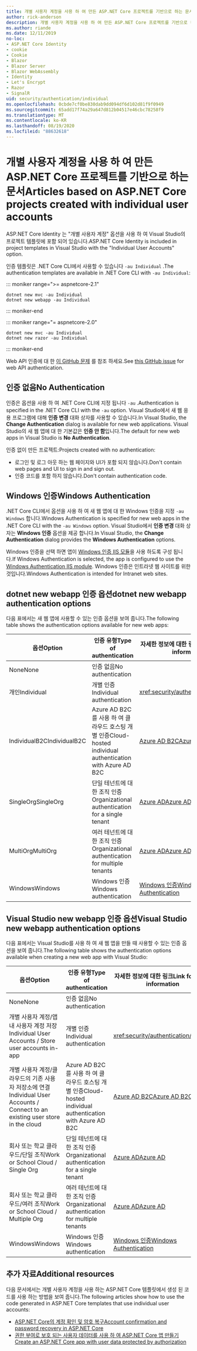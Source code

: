 ```yaml
---
title: 개별 사용자 계정을 사용 하 여 만든 ASP.NET Core 프로젝트를 기반으로 하는 문서
author: rick-anderson
description: 개별 사용자 계정을 사용 하 여 만든 ASP.NET Core 프로젝트를 기반으로 하는 문서를 검색 합니다.
ms.author: riande
ms.date: 12/11/2019
no-loc:
- ASP.NET Core Identity
- cookie
- Cookie
- Blazor
- Blazor Server
- Blazor WebAssembly
- Identity
- Let's Encrypt
- Razor
- SignalR
uid: security/authentication/individual
ms.openlocfilehash: 0cbde7cf0be830dab9dd094df6d102d81f9f0949
ms.sourcegitcommit: 65add17f74a29a647d812b04517e46cbc78258f9
ms.translationtype: MT
ms.contentlocale: ko-KR
ms.lasthandoff: 08/19/2020
ms.locfileid: "88632618"
---
```

# <a name="articles-based-on-aspnet-core-projects-created-with-individual-user-accounts"></a><span data-ttu-id="a85c8-103">개별 사용자 계정을 사용 하 여 만든 ASP.NET Core 프로젝트를 기반으로 하는 문서</span><span class="sxs-lookup"><span data-stu-id="a85c8-103">Articles based on ASP.NET Core projects created with individual user accounts</span></span>

<span data-ttu-id="a85c8-104">ASP.NET Core Identity 는 "개별 사용자 계정" 옵션을 사용 하 여 Visual Studio의 프로젝트 템플릿에 포함 되어 있습니다.</span><span class="sxs-lookup"><span data-stu-id="a85c8-104">ASP.NET Core Identity is included in project templates in Visual Studio with the "Individual User Accounts" option.</span></span>

<span data-ttu-id="a85c8-105">인증 템플릿은 .NET Core CLI에서 사용할 수 있습니다 `-au Individual` .</span><span class="sxs-lookup"><span data-stu-id="a85c8-105">The authentication templates are available in .NET Core CLI with `-au Individual`:</span></span>

::: moniker range=">= aspnetcore-2.1"

```dotnetcli
dotnet new mvc -au Individual
dotnet new webapp -au Individual
```

::: moniker-end

::: moniker range="= aspnetcore-2.0"

```dotnetcli
dotnet new mvc -au Individual
dotnet new razor -au Individual
```

::: moniker-end

<span data-ttu-id="a85c8-106">Web API 인증에 대 한 [이 GitHub 문제](https://github.com/dotnet/AspNetCore/issues/5833) 를 참조 하세요.</span><span class="sxs-lookup"><span data-stu-id="a85c8-106">See [this GitHub issue](https://github.com/dotnet/AspNetCore/issues/5833) for web API authentication.</span></span>

<a name="no"></a>

## <a name="no-authentication"></a><span data-ttu-id="a85c8-107">인증 없음</span><span class="sxs-lookup"><span data-stu-id="a85c8-107">No Authentication</span></span>

<span data-ttu-id="a85c8-108">인증은 옵션을 사용 하 여 .NET Core CLI에 지정 됩니다 `-au` .</span><span class="sxs-lookup"><span data-stu-id="a85c8-108">Authentication is specified in the .NET Core CLI with the `-au` option.</span></span> <span data-ttu-id="a85c8-109">Visual Studio에서 새 웹 응용 프로그램에 대해 **인증 변경** 대화 상자를 사용할 수 있습니다.</span><span class="sxs-lookup"><span data-stu-id="a85c8-109">In Visual Studio, the **Change Authentication** dialog is available for new web applications.</span></span> <span data-ttu-id="a85c8-110">Visual Studio의 새 웹 앱에 대 한 기본값은 **인증 안 함**입니다.</span><span class="sxs-lookup"><span data-stu-id="a85c8-110">The default for new web apps in Visual Studio is **No Authentication**.</span></span>

<span data-ttu-id="a85c8-111">인증 없이 만든 프로젝트:</span><span class="sxs-lookup"><span data-stu-id="a85c8-111">Projects created with no authentication:</span></span>

* <span data-ttu-id="a85c8-112">로그인 및 로그 아웃 하는 웹 페이지와 UI가 포함 되지 않습니다.</span><span class="sxs-lookup"><span data-stu-id="a85c8-112">Don't contain web pages and UI to sign in and sign out.</span></span>
* <span data-ttu-id="a85c8-113">인증 코드를 포함 하지 않습니다.</span><span class="sxs-lookup"><span data-stu-id="a85c8-113">Don't contain authentication code.</span></span>

<a name="win"></a>

## <a name="windows-authentication"></a><span data-ttu-id="a85c8-114">Windows 인증</span><span class="sxs-lookup"><span data-stu-id="a85c8-114">Windows Authentication</span></span>

<span data-ttu-id="a85c8-115">.NET Core CLI에서 옵션을 사용 하 여 새 웹 앱에 대 한 Windows 인증을 지정 `-au Windows` 합니다.</span><span class="sxs-lookup"><span data-stu-id="a85c8-115">Windows Authentication is specified for new web apps in the .NET Core CLI with the `-au Windows` option.</span></span> <span data-ttu-id="a85c8-116">Visual Studio에서 **인증 변경** 대화 상자는 **Windows 인증** 옵션을 제공 합니다.</span><span class="sxs-lookup"><span data-stu-id="a85c8-116">In Visual Studio, the **Change Authentication** dialog provides the **Windows Authentication** options.</span></span>

<span data-ttu-id="a85c8-117">Windows 인증을 선택 하면 앱이 [Windows 인증 IIS 모듈](xref:host-and-deploy/iis/modules)을 사용 하도록 구성 됩니다.</span><span class="sxs-lookup"><span data-stu-id="a85c8-117">If Windows Authentication is selected, the app is configured to use the [Windows Authentication IIS module](xref:host-and-deploy/iis/modules).</span></span> <span data-ttu-id="a85c8-118">Windows 인증은 인트라넷 웹 사이트를 위한 것입니다.</span><span class="sxs-lookup"><span data-stu-id="a85c8-118">Windows Authentication is intended for Intranet web sites.</span></span>

## <a name="dotnet-new-webapp-authentication-options"></a><span data-ttu-id="a85c8-119">dotnet new webapp 인증 옵션</span><span class="sxs-lookup"><span data-stu-id="a85c8-119">dotnet new webapp authentication options</span></span>

<span data-ttu-id="a85c8-120">다음 표에서는 새 웹 앱에 사용할 수 있는 인증 옵션을 보여 줍니다.</span><span class="sxs-lookup"><span data-stu-id="a85c8-120">The following table shows the authentication options available for new web apps:</span></span>

| <span data-ttu-id="a85c8-121">옵션</span><span class="sxs-lookup"><span data-stu-id="a85c8-121">Option</span></span> | <span data-ttu-id="a85c8-122">인증 유형</span><span class="sxs-lookup"><span data-stu-id="a85c8-122">Type of authentication</span></span> | <span data-ttu-id="a85c8-123">자세한 정보에 대한 링크</span><span class="sxs-lookup"><span data-stu-id="a85c8-123">Link for more information</span></span> |
 | ----------------- | ------------ | ---------- |
| <span data-ttu-id="a85c8-124">None</span><span class="sxs-lookup"><span data-stu-id="a85c8-124">None</span></span>            |  <span data-ttu-id="a85c8-125">인증 없음</span><span class="sxs-lookup"><span data-stu-id="a85c8-125">No authentication</span></span> | | 
| <span data-ttu-id="a85c8-126">개인</span><span class="sxs-lookup"><span data-stu-id="a85c8-126">Individual</span></span>      |  <span data-ttu-id="a85c8-127">개별 인증</span><span class="sxs-lookup"><span data-stu-id="a85c8-127">Individual authentication</span></span> | <xref:security/authentication/identity>
| <span data-ttu-id="a85c8-128">IndividualB2C</span><span class="sxs-lookup"><span data-stu-id="a85c8-128">IndividualB2C</span></span>   |  <span data-ttu-id="a85c8-129">Azure AD B2C를 사용 하 여 클라우드 호스팅 개별 인증</span><span class="sxs-lookup"><span data-stu-id="a85c8-129">Cloud-hosted individual authentication with Azure AD B2C</span></span> | [<span data-ttu-id="a85c8-130">Azure AD B2C</span><span class="sxs-lookup"><span data-stu-id="a85c8-130">Azure AD B2C</span></span>](/azure/active-directory-b2c/) |
| <span data-ttu-id="a85c8-131">SingleOrg</span><span class="sxs-lookup"><span data-stu-id="a85c8-131">SingleOrg</span></span>       |  <span data-ttu-id="a85c8-132">단일 테넌트에 대한 조직 인증</span><span class="sxs-lookup"><span data-stu-id="a85c8-132">Organizational authentication for a single tenant</span></span> | [<span data-ttu-id="a85c8-133">Azure AD</span><span class="sxs-lookup"><span data-stu-id="a85c8-133">Azure AD</span></span>](/azure/active-directory/develop/quickstart-v2-aspnet-core-webapp) |
| <span data-ttu-id="a85c8-134">MultiOrg</span><span class="sxs-lookup"><span data-stu-id="a85c8-134">MultiOrg</span></span>        |  <span data-ttu-id="a85c8-135">여러 테넌트에 대한 조직 인증</span><span class="sxs-lookup"><span data-stu-id="a85c8-135">Organizational authentication for multiple tenants</span></span> | [<span data-ttu-id="a85c8-136">Azure AD</span><span class="sxs-lookup"><span data-stu-id="a85c8-136">Azure AD</span></span>](/azure/active-directory/develop/quickstart-v2-aspnet-core-webapp) |
| <span data-ttu-id="a85c8-137">Windows</span><span class="sxs-lookup"><span data-stu-id="a85c8-137">Windows</span></span>         |  <span data-ttu-id="a85c8-138">Windows 인증</span><span class="sxs-lookup"><span data-stu-id="a85c8-138">Windows authentication</span></span> | [<span data-ttu-id="a85c8-139">Windows 인증</span><span class="sxs-lookup"><span data-stu-id="a85c8-139">Windows Authentication</span></span>](xref:security/authentication/windowsauth)

## <a name="visual-studio-new-webapp-authentication-options"></a><span data-ttu-id="a85c8-140">Visual Studio new webapp 인증 옵션</span><span class="sxs-lookup"><span data-stu-id="a85c8-140">Visual Studio new webapp authentication options</span></span>

<span data-ttu-id="a85c8-141">다음 표에서는 Visual Studio를 사용 하 여 새 웹 앱을 만들 때 사용할 수 있는 인증 옵션을 보여 줍니다.</span><span class="sxs-lookup"><span data-stu-id="a85c8-141">The following table shows the authentication options available when creating a new web app with Visual Studio:</span></span>

| <span data-ttu-id="a85c8-142">옵션</span><span class="sxs-lookup"><span data-stu-id="a85c8-142">Option</span></span> | <span data-ttu-id="a85c8-143">인증 유형</span><span class="sxs-lookup"><span data-stu-id="a85c8-143">Type of authentication</span></span> | <span data-ttu-id="a85c8-144">자세한 정보에 대한 링크</span><span class="sxs-lookup"><span data-stu-id="a85c8-144">Link for more information</span></span> |
 | ----------------- | ------------ | ---------- |
| <span data-ttu-id="a85c8-145">None</span><span class="sxs-lookup"><span data-stu-id="a85c8-145">None</span></span>            |  <span data-ttu-id="a85c8-146">인증 없음</span><span class="sxs-lookup"><span data-stu-id="a85c8-146">No authentication</span></span> | | 
| <span data-ttu-id="a85c8-147">개별 사용자 계정/앱 내 사용자 계정 저장</span><span class="sxs-lookup"><span data-stu-id="a85c8-147">Individual User Accounts / Store user accounts in-app</span></span> |  <span data-ttu-id="a85c8-148">개별 인증</span><span class="sxs-lookup"><span data-stu-id="a85c8-148">Individual authentication</span></span> | <xref:security/authentication/identity> |
| <span data-ttu-id="a85c8-149">개별 사용자 계정/클라우드의 기존 사용자 저장소에 연결</span><span class="sxs-lookup"><span data-stu-id="a85c8-149">Individual User Accounts / Connect to an existing user store in the cloud</span></span> |  <span data-ttu-id="a85c8-150">Azure AD B2C를 사용 하 여 클라우드 호스팅 개별 인증</span><span class="sxs-lookup"><span data-stu-id="a85c8-150">Cloud-hosted individual authentication with Azure AD B2C</span></span> | [<span data-ttu-id="a85c8-151">Azure AD B2C</span><span class="sxs-lookup"><span data-stu-id="a85c8-151">Azure AD B2C</span></span>](/azure/active-directory-b2c/) |
| <span data-ttu-id="a85c8-152">회사 또는 학교 클라우드/단일 조직</span><span class="sxs-lookup"><span data-stu-id="a85c8-152">Work or School Cloud / Single Org</span></span>  |  <span data-ttu-id="a85c8-153">단일 테넌트에 대한 조직 인증</span><span class="sxs-lookup"><span data-stu-id="a85c8-153">Organizational authentication for a single tenant</span></span> | [<span data-ttu-id="a85c8-154">Azure AD</span><span class="sxs-lookup"><span data-stu-id="a85c8-154">Azure AD</span></span>](/azure/active-directory/develop/quickstart-v2-aspnet-core-webapp) |
| <span data-ttu-id="a85c8-155">회사 또는 학교 클라우드/여러 조직</span><span class="sxs-lookup"><span data-stu-id="a85c8-155">Work or School Cloud / Multiple Org</span></span> |  <span data-ttu-id="a85c8-156">여러 테넌트에 대한 조직 인증</span><span class="sxs-lookup"><span data-stu-id="a85c8-156">Organizational authentication for multiple tenants</span></span> | [<span data-ttu-id="a85c8-157">Azure AD</span><span class="sxs-lookup"><span data-stu-id="a85c8-157">Azure AD</span></span>](/azure/active-directory/develop/quickstart-v2-aspnet-core-webapp) |
| <span data-ttu-id="a85c8-158">Windows</span><span class="sxs-lookup"><span data-stu-id="a85c8-158">Windows</span></span>         |  <span data-ttu-id="a85c8-159">Windows 인증</span><span class="sxs-lookup"><span data-stu-id="a85c8-159">Windows authentication</span></span> | [<span data-ttu-id="a85c8-160">Windows 인증</span><span class="sxs-lookup"><span data-stu-id="a85c8-160">Windows Authentication</span></span>](xref:security/authentication/windowsauth)

## <a name="additional-resources"></a><span data-ttu-id="a85c8-161">추가 자료</span><span class="sxs-lookup"><span data-stu-id="a85c8-161">Additional resources</span></span>

<span data-ttu-id="a85c8-162">다음 문서에서는 개별 사용자 계정을 사용 하는 ASP.NET Core 템플릿에서 생성 된 코드를 사용 하는 방법을 보여 줍니다.</span><span class="sxs-lookup"><span data-stu-id="a85c8-162">The following articles show how to use the code generated in ASP.NET Core templates that use individual user accounts:</span></span>

* [<span data-ttu-id="a85c8-163">ASP.NET Core의 계정 확인 및 암호 복구</span><span class="sxs-lookup"><span data-stu-id="a85c8-163">Account confirmation and password recovery in ASP.NET Core</span></span>](xref:security/authentication/accconfirm)
* [<span data-ttu-id="a85c8-164">권한 부여로 보호 되는 사용자 데이터를 사용 하 여 ASP.NET Core 앱 만들기</span><span class="sxs-lookup"><span data-stu-id="a85c8-164">Create an ASP.NET Core app with user data protected by authorization</span></span>](xref:security/authorization/secure-data)
